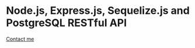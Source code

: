 # Node.js, Express.js, Sequelize.js and PostgreSQL RESTful API

[Contact me](mailto:fenriquegimenez@gmail.com)
